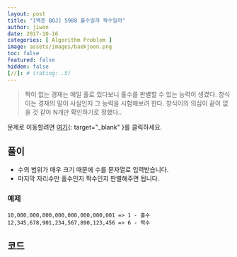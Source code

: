 ```yaml
---
layout: post
title: "[백준 BOJ] 5988 홀수일까 짝수일까"
author: jiwon
date: 2017-10-16
categories: [ Algorithm Problem ]
image: assets/images/baekjoon.png
toc: false
featured: false
hidden: false
[//]: # (rating: .5)
---
```


> 짝이 없는 경재는 매일 홀로 있다보니 홀수를 판별할 수 있는 능력이 생겼다. 창식이는 경재의 말이 사실인지 그 능력을 시험해보려 한다. 창식이의 의심이 끝이 없을 것 같아 N개만 확인하기로 정했다..

문제로 이동할려면 [여기](https://www.acmicpc.net/problem/5988){: target="_blank" }를 클릭하세요.

## 풀이

- 수의 범위가 매우 크기 때문에 수를 문자열로 입력받습니다.
- 마지막 자리수만 홀수인지 짝수인지 판별해주면 됩니다.


### 예제

```
10,000,000,000,000,000,000,000,001 => 1 - 홀수
12,345,678,901,234,567,890,123,456 => 6 - 짝수
```

## 코드  


<script src="https://gist.github.com/jiwondh/1bda04d19c3d67b5a34a3c7e44701e0d.js"></script>










